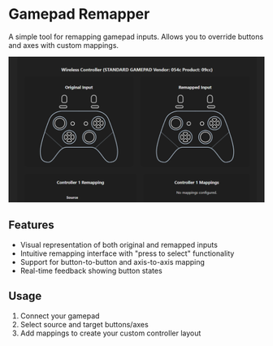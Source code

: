 # Gamepad Remapper

A simple tool for remapping gamepad inputs. Allows you to override buttons and axes with custom mappings.

![Gamepad Remapper](screenshot.png)

## Features

- Visual representation of both original and remapped inputs
- Intuitive remapping interface with "press to select" functionality
- Support for button-to-button and axis-to-axis mapping
- Real-time feedback showing button states

## Usage

1. Connect your gamepad
2. Select source and target buttons/axes
3. Add mappings to create your custom controller layout
